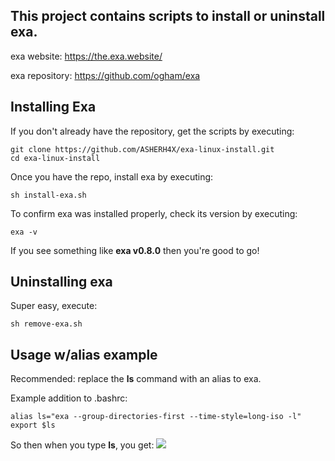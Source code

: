 
## This project contains scripts to install or uninstall exa.

exa website:    https://the.exa.website/

exa repository: https://github.com/ogham/exa

## Installing Exa
If you don't already have the repository, get the scripts by executing:

    git clone https://github.com/ASHERH4X/exa-linux-install.git
    cd exa-linux-install

Once you have the repo, install exa by executing:

    sh install-exa.sh

To confirm exa was installed properly, check its version by executing:

    exa -v

If you see something like **exa v0.8.0** then you're good to go!

## Uninstalling exa
Super easy, execute:

    sh remove-exa.sh

## Usage w/alias example
Recommended: replace the **ls** command with an alias to exa.

Example addition to .bashrc:

    alias ls="exa --group-directories-first --time-style=long-iso -l"
    export $ls
So then when you type **ls**, you get:
![
](https://github.com/ASHERH4X/exa-linux-install/blob/master/alias-screenshot.png?raw=true)
